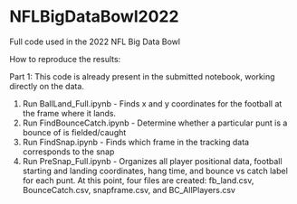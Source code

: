 # NFLBigDataBowl2022
Full code used in the 2022 NFL Big Data Bowl


How to reproduce the results:

Part 1: This code is already present in the submitted notebook, working directly on the data.
1) Run BallLand_Full.ipynb - Finds x and y coordinates for the football at the frame where it lands.
2) Run FindBounceCatch.ipynb - Determine whether a particular punt is a bounce of is fielded/caught
3) Run FindSnap.ipynb - Finds which frame in the tracking data corresponds to the snap
4) Run PreSnap_Full.ipynb - Organizes all player positional data, football starting and landing coordinates, hang time, and bounce vs catch label for each punt.
At this point, four files are created: fb_land.csv, BounceCatch.csv, snapframe.csv, and BC_AllPlayers.csv
